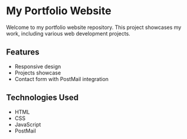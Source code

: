 # My Portfolio Website

Welcome to my portfolio website repository. This project showcases my work, including various web development projects.

## Features
- Responsive design
- Projects showcase
- Contact form with PostMail integration

## Technologies Used
- HTML
- CSS
- JavaScript
- PostMail


